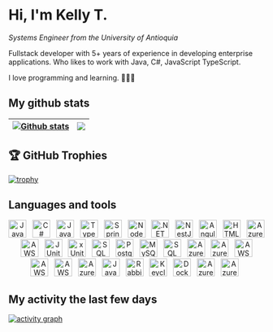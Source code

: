 # Hi, I'm Kelly T.

*Systems Engineer from the University of Antioquia*

Fullstack developer with 5+ years of experience in developing enterprise applications. Who likes to work with Java, C#, JavaScript TypeScript.

I love programming and learning. 🩷💙💚

## My github stats
| <a href="https://github.com/kellytbn14/github-readme-stats"><img align="center" src="https://github-readme-stats.vercel.app/api?username=kellytbn14&show_icons=true&include_all_commits=true&theme=radical&hide_border=true" alt="Github stats" /></a> | <a href="https://github.com/kellytbn14/github-readme-stats"><img align="center" src="https://github-readme-stats.vercel.app/api/top-langs/?username=kellytbn14&layout=compact&theme=radical&hide_border=true" /></a> |
| ------------- | ------------- |

## 🏆 GitHub Trophies

[![trophy](https://github-profile-trophy.vercel.app/?username=kellytbn14&theme=onedark)](https://github.com/ryo-ma/github-profile-trophy)

## Languages and tools

<p align="center">
<img alt="Java" src="https://img.shields.io/badge/Java-%23ED8B00.svg?style=flat-square&logo=java&logoColor=white" height="35"/> &nbsp;
  <img alt="C#" src="https://img.shields.io/badge/C%23%20-%23239120.svg?style=flat-square&logo=csharp&logoColor=white" height="35"/> &nbsp;
  <img alt="JavaScript" src="https://img.shields.io/badge/JavaScript-%23F7DF1E.svg?style=flat-square&logo=javascript&logoColor=black" height="35"/> &nbsp;
  <img alt="TypeScript" src="https://img.shields.io/badge/TypeScript-%23007ACC.svg?style=flat-square&logo=typescript&logoColor=white" height="35"/> &nbsp;
  <img alt="Spring Boot" src="https://img.shields.io/badge/Spring%20Boot%20-%236DB33F.svg?&style=flat-square&logo=springboot&logoColor=green"  height="35"> &nbsp;
  <img alt="Node Js" src="https://img.shields.io/badge/NodeJs%20-%232A2B2E.svg?&style=flat-square&logo=nodedotjs&logoColor=green"  height="35"/> &nbsp;
  <img alt=".NET Core" src="https://img.shields.io/badge/.NET%20Core-%235C2D91.svg?style=flat&logo=dotnet&logoColor=white" height="35"/> &nbsp;
  <img alt="NestJS" src="https://img.shields.io/badge/NestJS-%23E0234E.svg?style=flat&logo=nestjs&logoColor=white" height="35"/> &nbsp;
  <img alt="Angular" src="https://img.shields.io/badge/Angular%20-%23DD0031.svg?&style=flat-square&logo=angular&logoColor=white"  height="35"/> &nbsp;
  <img alt="HTML5" src="https://img.shields.io/badge/html5%20-%23E34F26.svg?&style=flat-square&logo=html5&logoColor=white" height="35"/> &nbsp;
  <img alt="Azure" src="https://img.shields.io/badge/Azure-%230072C6.svg?style=flat-square&logo=azure&logoColor=white" height="35"/> &nbsp;
  <img alt="AWS" src="https://img.shields.io/badge/AWS-%23232F3E.svg?style=flat-square&logo=amazonaws&logoColor=white" height="35"/> &nbsp;
  <img alt="JUnit" src="https://img.shields.io/badge/JUnit-%23F0DB4F.svg?style=flat-square&logo=junit&logoColor=black" height="35"/> &nbsp;
  <img alt="xUnit" src="https://img.shields.io/badge/xUnit-%235C2D91.svg?style=flat-square&logo=xunit&logoColor=black" height="35"/> &nbsp;
  <img alt="SQL" src="https://img.shields.io/badge/SQL-%234F5B93.svg?style=flat-square&logo=sqlite&logoColor=white" height="35"/> &nbsp;
  <img alt="PostgreSQL" src="https://img.shields.io/badge/PostgreSQL-%23305791.svg?style=flat-square&logo=postgresql&logoColor=white" height="35"/> &nbsp;
  <img alt="MySQL" src="https://img.shields.io/badge/MySQL-%234479A1.svg?style=flat-square&logo=mysql&logoColor=white" height="35"/> &nbsp;
  <img alt="SQL Server" src="https://img.shields.io/badge/SQL%20Server-%23CC2927.svg?style=flat-square&logo=microsoftsqlserver&logoColor=white" height="35"/> &nbsp;
  <img alt="Azure Service Bus" src="https://img.shields.io/badge/Azure%20Service%20Bus-%230072C6.svg?style=flat-square&logo=azure&logoColor=white" height="35"/> &nbsp;
  <img alt="Azure Functions" src="https://img.shields.io/badge/Azure%20Functions-%230072C6.svg?style=flat-square&logo=azurefunctions&logoColor=white" height="35"/> &nbsp;
  <img alt="AWS Lambda" src="https://img.shields.io/badge/AWS%20Lambda-%23232F3E.svg?style=flat-square&logo=aws&logoColor=white" height="35"/> &nbsp;
  <img alt="AWS RDS" src="https://img.shields.io/badge/AWS%20RDS-%23232F3E.svg?style=flat-square&logo=amazonrds&logoColor=white" height="35"/> &nbsp;
  <img alt="AWS S3" src="https://img.shields.io/badge/AWS%20S3-%23232F3E.svg?style=flat-square&logo=amazonaws&logoColor=white" height="35"/> &nbsp;
  <img alt="Azure Blob Storage" src="https://img.shields.io/badge/Azure%20Blob%20Storage-%230072C6.svg?style=flat-square&logo=azure&logoColor=white" height="35"/> &nbsp;
  <img alt="JavaFX" src="https://img.shields.io/badge/JavaFX-%23ED8B00.svg?style=flat-square&logo=java&logoColor=white" height="35"/> &nbsp;
  <img alt="RabbitMQ" src="https://img.shields.io/badge/RabbitMQ-%234B76E1.svg?style=flat-square&logo=rabbitmq&logoColor=white" height="35"/> &nbsp;
  <img alt="Keycloak" src="https://img.shields.io/badge/Keycloak-%23A00000.svg?style=flat-square&logo=keycloak&logoColor=white" height="35"/> &nbsp;
  <img alt="Docker" src="https://img.shields.io/badge/Docker-%23376BC1.svg?style=flat-square&logo=docker&logoColor=white" height="35"/> &nbsp;
  <img alt="Azure Application Insights" src="https://img.shields.io/badge/Azure%20Application%20Insights-%230072C6.svg?style=flat-square&logo=azure&logoColor=white" height="35"/> &nbsp;
  <img alt="Azure Pipelines" src="https://img.shields.io/badge/Azure%20Pipelines-%230072C6.svg?style=flat-square&logo=azuredevops&logoColor=white" height="35"/> &nbsp;
</p>

## My activity the last few days
[![activity graph](https://github-readme-activity-graph.vercel.app/graph?username=kellytbn14&theme=github-dark-dimmed&custom_title=Kelly%20Activity%20Graph&hide_border=true)](https://github.com/ashutosh00710/github-readme-activity-graph)